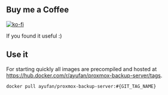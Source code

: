 ## Buy me a Coffee

[![ko-fi](https://ko-fi.com/img/githubbutton_sm.svg)](https://ko-fi.com/Y8Y8GCP24)

If you found it useful :)

## Use it

For starting quickly all images are precompiled and hosted at https://hub.docker.com/r/ayufan/proxmox-backup-server/tags.

```
docker pull ayufan/proxmox-backup-server:#{GIT_TAG_NAME}
```
